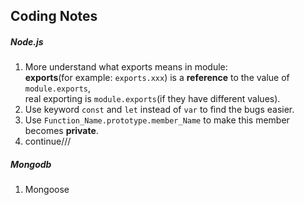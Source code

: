 Coding Notes
------
##### Node.js
1. More understand what exports means in module:  
**exports**(for example: `exports.xxx`) is a **reference** to the value of `module.exports`</b>,  
real exporting is `module.exports`(if they have different values).
2. Use keyword `const` and `let` instead of `var` to find the bugs easier.
3. Use `Function_Name.prototype.member_Name` to make this member becomes **private**.
4. continue///

##### Mongodb
1. Mongoose



